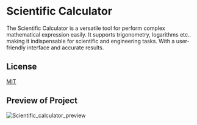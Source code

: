
# Scientific Calculator

The Scientific Calculator is a versatile tool for perform complex mathematical expression easily. It supports trigonometry, logarithms etc.. making it indispensable for scientific and engineering tasks. With a user-friendly interface and accurate results.

## License

[MIT](https://choosealicense.com/licenses/mit/)

## Preview of Project
![Scientific_calculator_preview](https://github.com/Ri2004/Minor-Project/assets/121394465/adff7f23-fc96-470e-a5f8-e4d2a038055d)

